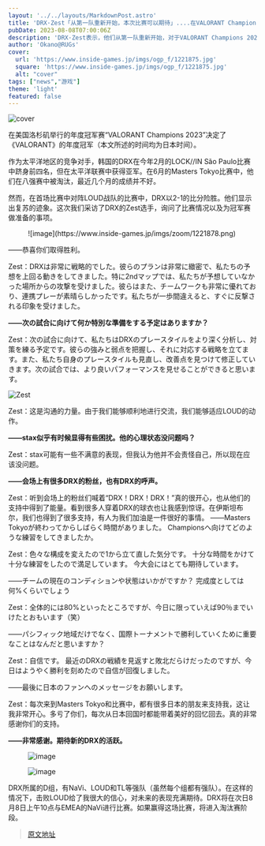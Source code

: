```yaml
---
layout: '../../layouts/MarkdownPost.astro'
title: 'DRX·Zest「从第一队重新开始，本次比赛可以期待」....在VALORANT Champions 2023中击败LOUD的韩国队展现复苏迹象'
pubDate: 2023-08-08T07:00:06Z
description: 'DRX·Zest表示，他们从第一队重新开始，对于VALORANT Champions 2023比赛可以期待。他们在首场比赛中击败了LOUD，展现了复苏的迹象。'
author: 'Okano@RUGs'
cover:
  url: 'https://www.inside-games.jp/imgs/ogp_f/1221875.jpg'
  square: 'https://www.inside-games.jp/imgs/ogp_f/1221875.jpg'
  alt: "cover"
tags: ["news","游戏"]
theme: 'light'
featured: false
---
```


![cover](https://www.inside-games.jp/imgs/ogp_f/1221875.jpg)

<p>在美国洛杉矶举行的年度冠军赛“VALORANT Champions 2023”决定了《VALORANT》的年度冠军（本文所述的时间均为日本时间）。</p><p>作为太平洋地区的竞争对手，韩国的DRX在今年2月的LOCK//IN São Paulo比赛中跻身前四名，但在太平洋联赛中获得亚军。在6月的Masters Tokyo比赛中，他们在八强赛中被淘汰，最近几个月的成绩并不好。</p><p>然而，在首场比赛中对阵LOUD战队的比赛中，DRX以2-1的比分险胜。他们显示出复苏的迹象。这次我们采访了DRX的Zest选手，询问了比赛情况以及为冠军赛做准备的事项。</p><figure class="ctms-editor-image">![image](https://www.inside-games.jp/imgs/zoom/1221878.png)</figure><p>——恭喜你们取得胜利。</p>
</b></p><p><span class="p-red">Zest：</span>DRXは非常に戦略的でした。彼らのプランは非常に緻密で、私たちの予想を上回る動きをしてきました。特に2ndマップでは、私たちが予想していなかった場所からの攻撃を受けました。彼らはまた、チームワークも非常に優れており、連携プレーが素晴らしかったです。私たちが一歩間違えると、すぐに反撃される印象を受けました。 </p><p><b>――次の試合に向けて何か特別な準備をする予定はありますか？ </b></p><p><span class="p-red">Zest：</span>次の試合に向けて、私たちはDRXのプレースタイルをより深く分析し、対策を練る予定です。彼らの強みと弱点を把握し、それに対応する戦略を立てます。また、私たち自身のプレースタイルも見直し、改善点を見つけて修正していきます。次の試合では、より良いパフォーマンスを見せることができると思います。 </p><p><img src="https://www.inside-games.jp/article/img/2021/10/22/139396/240935.html" alt="Zest" /></p>
</b></p><p><span class="p-red">Zest：</span>这是沟通的力量。由于我们能够顺利地进行交流，我们能够适应LOUD的动作。</p><p><b>――stax似乎有时候显得有些困扰。他的心理状态没问题吗？</b></p><p><span class="p-red">Zest：</span>stax可能有一些不满意的表现，但我认为他并不会责怪自己，所以现在应该没问题。</p><p><b>――会场上有很多DRX的粉丝，也有DRX的呼声。</b></p><p><span class="p-red">Zest：</span>听到会场上的粉丝们喊着“DRX！DRX！DRX！”真的很开心，也从他们的支持中得到了能量。看到很多人穿着DRX的球衣也让我感到惊讶。在伊斯坦布尔，我们也得到了很多支持，有人为我们加油是一件很好的事情。
――Masters Tokyoが終わってからしばらく時間がありました。 Championsへ向けてどのような練習をしてきましたか。

Zest：色々な構成を変えたので1から立て直した気分です。 十分な時間をかけて十分な練習をしたので満足しています。 今大会にはとても期待しています。

――チームの現在のコンディションや状態はいかがですか？ 完成度としては何%くらいでしょう

Zest：全体的には80%といったところですが、今日に限っていえば90％までいけたとおもいます（笑）

――パシフィック地域だけでなく、国際トーナメントで勝利していくために重要なことはなんだと思いますか？

Zest：自信です。 最近のDRXの戦績を見返すと敗北だらけだったのですが、今日はようやく勝利を刻めたので自信が回復しました。

――最後に日本のファンへのメッセージをお願いします。
</b></p><p><span class="p-red">Zest：</span>每次来到Masters Tokyo和比赛中，都有很多日本的朋友来支持我，这让我非常开心。多亏了你们，每次从日本回国时都能带着美好的回忆回去。真的非常感谢你们的支持。</p><p><b>――非常感谢。期待新的DRX的活跃。</b></p><figure class="ctms-editor-image">![image](https://www.inside-games.jp/imgs/zoom/1221879.png)</figure><figure class="ctms-editor-image">![image](https://www.inside-games.jp/imgs/zoom/1221880.png)</figure><p>DRX所属的D组，有NaVi、LOUD和TL等强队（虽然每个组都有强队）。在这样的情况下，击败LOUD给了我很大的信心，对未来的表现充满期待。DRX将在次日8月8日上午10点与EMEA的NaVi进行比赛。如果赢得这场比赛，将进入淘汰赛阶段。</p>

>[原文地址](https://www.inside-games.jp/article/2023/08/08/147708.html)  